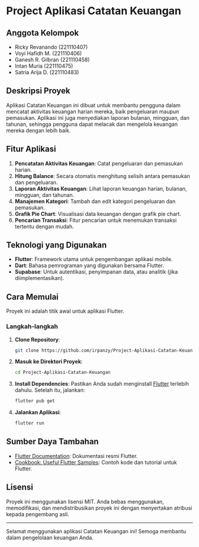 
# Project Aplikasi Catatan Keuangan

## Anggota Kelompok
- Ricky Revanando (221110407)
- Voyi Hafidh M. (221110406)
- Ganesh R. Gilbran (221110458)
- Intan Muria (221110475)
- Satria Arija D. (221110483)

## Deskripsi Proyek
Aplikasi Catatan Keuangan ini dibuat untuk membantu pengguna dalam mencatat aktivitas keuangan harian mereka, baik pengeluaran maupun pemasukan. Aplikasi ini juga menyediakan laporan bulanan, mingguan, dan tahunan, sehingga pengguna dapat melacak dan mengelola keuangan mereka dengan lebih baik.

## Fitur Aplikasi
1. **Pencatatan Aktivitas Keuangan**: Catat pengeluaran dan pemasukan harian.
2. **Hitung Balance**: Secara otomatis menghitung selisih antara pemasukan dan pengeluaran.
3. **Laporan Aktivitas Keuangan**: Lihat laporan keuangan harian, bulanan, mingguan, dan tahunan.
4. **Manajemen Kategori**: Tambah dan edit kategori pengeluaran dan pemasukan.
5. **Grafik Pie Chart**: Visualisasi data keuangan dengan grafik pie chart.
6. **Pencarian Transaksi**: Fitur pencarian untuk menemukan transaksi tertentu dengan mudah.

## Teknologi yang Digunakan
- **Flutter**: Framework utama untuk pengembangan aplikasi mobile.
- **Dart**: Bahasa pemrograman yang digunakan bersama Flutter.
- **Supabase**: Untuk autentikasi, penyimpanan data, atau analitik (jika diimplementasikan).

## Cara Memulai
Proyek ini adalah titik awal untuk aplikasi Flutter.

### Langkah-langkah
1. **Clone Repository**:
   ```bash
   git clone https://github.com/irpanzy/Project-Aplikasi-Catatan-Keuangan.git
   ```
2. **Masuk ke Direktori Proyek**:
   ```bash
   cd Project-Aplikasi-Catatan-Keuangan
   ```
3. **Install Dependencies**:
   Pastikan Anda sudah menginstall [Flutter](https://flutter.dev) terlebih dahulu. Setelah itu, jalankan:
   ```bash
   flutter pub get
   ```
4. **Jalankan Aplikasi**:
   ```bash
   flutter run
   ```

## Sumber Daya Tambahan
- [Flutter Documentation](https://flutter.dev/docs): Dokumentasi resmi Flutter.
- [Cookbook: Useful Flutter Samples](https://flutter.dev/docs/cookbook): Contoh kode dan tutorial untuk Flutter.

## Lisensi
Proyek ini menggunakan lisensi MIT. Anda bebas menggunakan, memodifikasi, dan mendistribusikan proyek ini dengan menyertakan atribusi kepada pengembang asli.

---

Selamat menggunakan aplikasi Catatan Keuangan ini! Semoga membantu dalam pengelolaan keuangan Anda.
